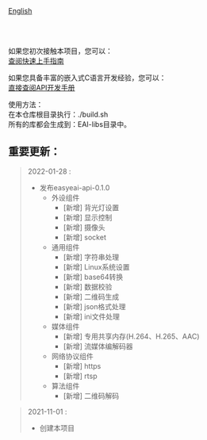 <br/>
<br/>


[English](README.md)

<br />
<br />

如果您初次接触本项目，您可以：  
[查阅快速上手指南](https://www.easy-eai.com/document_details/3/7)

如果您具备丰富的嵌入式C语言开发经验，您可以：  
[直接查阅API开发手册](https://www.easy-eai.com/document_details/3/44)


使用方法：  
在本仓库根目录执行：./build.sh   
所有的库都会生成到：EAI-libs目录中。

重要更新：
---
> 2022-01-28 : 
> * 发布easyeai-api-0.1.0
>   * 外设组件
> 	  * [新增] 背光灯设置
> 	  * [新增] 显示控制
> 	  * [新增] 摄像头
> 	  * [新增] socket
>   * 通用组件
> 	  * [新增] 字符串处理
> 	  * [新增] Linux系统设置
> 	  * [新增] base64转换
> 	  * [新增] 数据校验
> 	  * [新增] 二维码生成
> 	  * [新增] json格式处理
> 	  * [新增] ini文件处理
>   * 媒体组件
> 	  * [新增] 专用共享内存(H.264、H.265、AAC)
> 	  * [新增] 流媒体编解码器
>   * 网络协议组件
> 	  * [新增] https
> 	  * [新增] rtsp
>   * 算法组件
> 	  * [新增] 二维码解码

> 2021-11-01 : 
> * 创建本项目